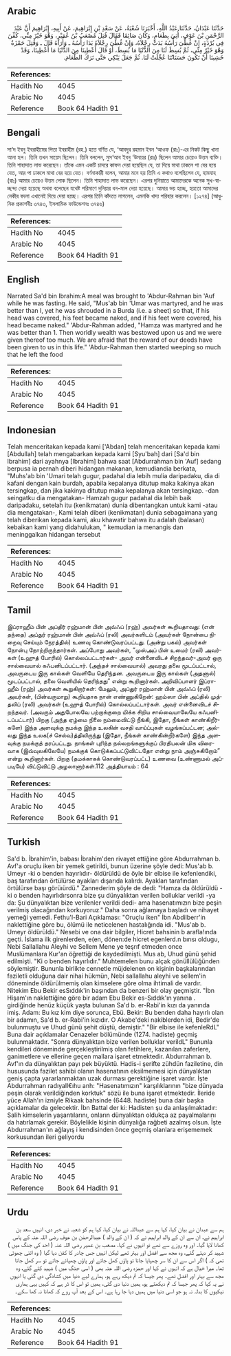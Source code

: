 ## Arabic


<div dir="rtl" lang="ar" style={{fontSize:'larger',backgroundColor:'#f8f9fa',padding:20}}>
حَدَّثَنَا عَبْدَانُ، حَدَّثَنَا عَبْدُ اللَّهِ، أَخْبَرَنَا شُعْبَةُ، عَنْ سَعْدِ بْنِ إِبْرَاهِيمَ، عَنْ أَبِيهِ، إِبْرَاهِيمَ أَنَّ عَبْدَ الرَّحْمَنِ بْنَ عَوْفٍ، أُتِيَ بِطَعَامٍ، وَكَانَ صَائِمًا فَقَالَ قُتِلَ مُصْعَبُ بْنُ عُمَيْرٍ، وَهْوَ خَيْرٌ مِنِّي، كُفِّنَ فِي بُرْدَةٍ، إِنْ غُطِّيَ رَأْسُهُ بَدَتْ رِجْلاَهُ، وَإِنْ غُطِّيَ رِجْلاَهُ بَدَا رَأْسُهُ ـ وَأُرَاهُ قَالَ ـ وَقُتِلَ حَمْزَةُ وَهْوَ خَيْرٌ مِنِّي، ثُمَّ بُسِطَ لَنَا مِنَ الدُّنْيَا مَا بُسِطَ، أَوْ قَالَ أُعْطِينَا مِنَ الدُّنْيَا مَا أُعْطِينَا، وَقَدْ خَشِينَا أَنْ تَكُونَ حَسَنَاتُنَا عُجِّلَتْ لَنَا‏.‏ ثُمَّ جَعَلَ يَبْكِي حَتَّى تَرَكَ الطَّعَامَ‏.‏
</div>
<div style={{backgroundColor:'#f8f9fa',padding:20, marginBottom: 10}}><table> <thead> <tr> <th>References:</th> <th></th> </tr> </thead> <tbody><tr><td>Hadith No</td><td>4045</td></tr><tr><td>Arabic No</td><td>4045</td></tr><tr><td>Reference</td><td>Book 64 Hadith 91</td></tr></tbody></table></div>

## Bengali


<div dir="ltr" lang="bn" style={{fontSize:'larger',backgroundColor:'#f8f9fa',padding:20}}>
সা‘দ ইবনু ইবরাহীমের পিতা ইবরাহীম (রহ.) হতে বর্ণিত যে, ‘আবদুর রহমান ইবন ‘আওফ (রাঃ)-এর নিকট কিছু খানা আনা হল। তিনি তখন সায়েম ছিলেন। তিনি বললেন, মুস‘আব ইবনু ‘উমায়র (রাঃ) ছিলেন আমার চেয়েও উত্তম ব্যক্তি। তিনি শাহাদাত লাভ করেছেন। তাঁকে এমন একটি চাদরে কাফন দেয়া হয়েছিল যে, তা দিয়ে মাথা ঢাকলে পা বের হয়ে যেত, আর পা ঢাকলে মাথা বের হয়ে যেত। বর্ণনাকারী বলেন, আমার মনে হয় তিনি এ কথাও বলেছিলেন যে, হামযাহ (রাঃ) আমার চেয়েও উত্তম লোক ছিলেন। তিনি শাহাদাত লাভ করেছেন। এরপর দুনিয়াতে আমাদেরকে অনেক সুখ-স্বাচ্ছন্দ্য দেয়া হয়েছে অথবা বলেছেন যথেষ্ট পরিমাণে দুনিয়ার ধন-মাল দেয়া হয়েছে। আমার ভয় হচ্ছে, হয়তো আমাদের নেকীর বদলা এখানেই দিয়ে দেয়া হচ্ছে। এরপর তিনি কাঁদতে লাগলেন, এমনকি খাদ্য পরিহার করলেন। [১২৭৪] (আধুনিক প্রকাশনীঃ ৩৭৪৩, ইসলামিক ফাউন্ডেশনঃ ৩৭৪৬)
</div>
<div style={{backgroundColor:'#f8f9fa',padding:20, marginBottom: 10}}><table> <thead> <tr> <th>References:</th> <th></th> </tr> </thead> <tbody><tr><td>Hadith No</td><td>4045</td></tr><tr><td>Arabic No</td><td>4045</td></tr><tr><td>Reference</td><td>Book 64 Hadith 91</td></tr></tbody></table></div>

## English


<div dir="ltr" lang="en" style={{fontSize:'larger',backgroundColor:'#f8f9fa',padding:20}}>
Narrated Sa'd bin Ibrahim:A meal was brought to 'Abdur-Rahman bin 'Auf while he was fasting. He said, "Mus'ab bin 'Umar was martyred, and he was better than I, yet he was shrouded in a Burda (i.e. a sheet) so that, if his head was covered, his feet became naked, and if his feet were covered, his head became naked." 'Abdur-Rahman added, "Hamza was martyred and he was better than 1. Then worldly wealth was bestowed upon us and we were given thereof too much. We are afraid that the reward of our deeds have been given to us in this life." 'Abdur-Rahman then started weeping so much that he left the food
</div>
<div style={{backgroundColor:'#f8f9fa',padding:20, marginBottom: 10}}><table> <thead> <tr> <th>References:</th> <th></th> </tr> </thead> <tbody><tr><td>Hadith No</td><td>4045</td></tr><tr><td>Arabic No</td><td>4045</td></tr><tr><td>Reference</td><td>Book 64 Hadith 91</td></tr></tbody></table></div>

## Indonesian


<div dir="ltr" lang="id" style={{fontSize:'larger',backgroundColor:'#f8f9fa',padding:20}}>
Telah menceritakan kepada kami ['Abdan] telah menceritakan kepada kami [Abdullah] telah mengabarkan kepada kami [Syu'bah] dari [Sa'd bin Ibrahim] dari ayahnya [Ibrahim] bahwa saat [Abdurrahman bin 'Auf] sedang berpusa ia pernah diberi hidangan makanan, kemudiandia berkata, "Muhs'ab bin 'Umari telah gugur, padahal dia lebih mulia daripadaku, dia di kafani dengan kain burdah, apabila kepalanya ditutup maka kakinya akan tersingkap, dan jika kakinya ditutup maka kepalanya akan tersingkap. -dan seingatku dia mengatakan- Hamzah gugur padahal dia lebih baik daripadaku, setelah itu (kenikmatan) dunia dibentangkan untuk kami -atau dia mengatakan-, Kami telah diberi (kenikmatan) dunia sebagaimana yang telah diberikan kepada kami, aku khawatir bahwa itu adalah (balasan) kebaikan kami yang didahulukan, " kemudian ia menangis dan meninggalkan hidangan tersebut
</div>
<div style={{backgroundColor:'#f8f9fa',padding:20, marginBottom: 10}}><table> <thead> <tr> <th>References:</th> <th></th> </tr> </thead> <tbody><tr><td>Hadith No</td><td>4045</td></tr><tr><td>Arabic No</td><td>4045</td></tr><tr><td>Reference</td><td>Book 64 Hadith 91</td></tr></tbody></table></div>

## Tamil


<div dir="ltr" lang="ta" style={{fontSize:'larger',backgroundColor:'#f8f9fa',padding:20}}>
இப்ராஹீம் பின் அப்திர் ரஹ்மான் பின் அவ்ஃப் (ரஹ்) அவர்கள் கூறியதாவது: (என் தந்தை) அப்துர் ரஹ்மான் பின் அவ்ஃப் (ரலி) அவர்களிடம் (அவர்கள் நோன்பை நிறைவு செய்யும் நேரத்தில்) உணவு கொண்டுவரப்பட்டது. (அன்று பகல்) அவர்கள் நோன்பு நோற்றிருந்தார்கள். அப்போது அவர்கள், “முஸ்அப் பின் உமைர் (ரலி) அவர்கள் (உஹுத் போரில்) கொல்லப்பட்டார்கள்- அவர் என்னைவிடச் சிறந்தவர்-அவர் ஒரு சால்வையால் கஃபனிடப்பட்டார். (அந்தச் சால்வையால்) அவரது தலை மூடப்பட்டால், அவருடைய இரு கால்கள் வெளியே தெரிந்தன. அவருடைய இரு கால்கள் (அதனால்) மூடப்பட்டால், தலை வெளியில் தெரிந்தது” என்று கூறினார்கள். அறிவிப்பாளர் இப்ராஹீம் (ரஹ்) அவர்கள் கூறுகிறார்கள்: மேலும், அப்துர் ரஹ்மான் பின் அவ்ஃப் (ரலி) அவர்கள், (பின்வருமாறு) கூறியதாக நான் எண்ணுகிறேன்: ஹம்ஸா பின் அப்தில் முத்தலிப் (ரலி) அவர்கள் (உஹுத் போரில்) கொல்லப்பட்டார்கள். அவர் என்னைவிடச் சிறந்தவர். (அவரும் அதுபோலவே பற்றாக்குறை மிக்க சிறிய சால்வையாலேயே கஃபனிடப்பட்டார்) பிறகு (அந்த ஏழ்மை நிலை நம்மைவிட்டு நீங்கி, இதோ, நீங்கள் காண்கிறீர்களே) இந்த அளவுக்கு நமக்கு இந்த உலகின் வசதி வாய்ப்புகள் வழங்கப்பட்டன; அல்லது இந்த உலக(ச் செல்வ)த்திலிருந்து (இதோ, நீங்கள் காண்கின்றீர்களே) இந்த அளவுக்கு நமக்குத் தரப்பட்டது. நாங்கள் புரிந்த நல்லறங்களுக்குப் பிரதிபலன் மிக விரைவாக (இவ்வுலகிலேயே) நமக்குக் கொடுக்கப்பட்டுவிட்டதோ என்று நாம் அஞ்சுகிறோம்” என்று கூறினார்கள். பிறகு (தமக்காகக் கொண்டுவரப்பட்ட) உணவை (உண்ணாமல் அப்படியே) விட்டுவிட்டு அழலானார்கள்.112 அத்தியாயம் : 64
</div>
<div style={{backgroundColor:'#f8f9fa',padding:20, marginBottom: 10}}><table> <thead> <tr> <th>References:</th> <th></th> </tr> </thead> <tbody><tr><td>Hadith No</td><td>4045</td></tr><tr><td>Arabic No</td><td>4045</td></tr><tr><td>Reference</td><td>Book 64 Hadith 91</td></tr></tbody></table></div>

## Turkish


<div dir="ltr" lang="tr" style={{fontSize:'larger',backgroundColor:'#f8f9fa',padding:20}}>
Sa'd b. İbrahim'in, babası İbrahim'den rivayet ettiğine göre Abdurrahman b. Avf'a oruçlu iken bir yemek getirildi, bunun üzerine şöyle dedi: Mus'ab b. Umeyr -ki o benden hayırlıdır- öldürüldü de öyle bir elbise ile kefenlendiki, baş tarafından örtülürse ayakları dışarıda kalırdı. Ayakları tarafından örtülürse başı görüıürdü." Zannederim şöyle de dedi: "Hamza da öldürüldü -ki o benden hayırlıdırsonra bize şu dünyalıktan verilen bolluklar verildi -ya da: Şu dünyalıktan bize verilenler verildi dedi- ama hasenatımızın bize peşin verilmiş olacağından korkuyoruz." Daha sonra ağlamaya başladı ve nihayet yemeği yemedi. Fethu'l-Bari Açıklaması: "Oruçlu iken" İbn Abdilberr'in naklettiğine göre bu, ölümü ile neticelenen hastalığında idi. "Mus'ab b. Umeyr öldürüldü." Nesebi ve ona dair bilgiler, Hicret bahsinin b arafla!ında geçti. İslama ilk girenlerden, e(en, dönen:de hicret egenlerd.n bırısı oldugu, Nebi Sallallahu Aleyhi ve Sellem Mene ye teşrıf etmeden once Muslümanlara Kur'an öğrettiği de kaydedilmişti. Mus ab, Uhud günü şehid edilmişti. "Ki o benden hayırlıdır." Muhtemelen bunu alçak gönüllülüğünden söylemiştir. Bununla birlikte cennetle müjdelenen on kişinin başkalarından faziletli olduğuna dair nihai hükmün, Nebi sallallahu aleyhi ve sellem'in döneminde öldürülmemiş olan kimselere göre olma ihtimali de vardır. Nitekim Ebu Bekir esSıddık'in başından da benzeri bir olay geçmiştir. "İbn Hişam'ın naklettiğine göre bir adam Ebu Bekir es-Sıddık'ın yanına . girdiğinde henüz küçük yaşta bulunan Sa'd b. er-Rabi'in kızı da yanında imiş. Adam: Bu kız kim diye sorunca, Ebü. Bekir: Bu benden daha hayırlı olan bir adamın, Sa'd b. er-Rabi'in kızıdır. O Akabe'deki nakiblerden idi, Bedir'de bulunmuştu ve Uhud günü şehit düştü, demiştir." "Bir elbise ile kefenleRdL" Buna dair açıklamalar Cenazeler bölümünde (1274. hadiste) geçmiş bulunmaktadır. "Sonra dünyalıktan bize verilen bolluklar verildL" Bununla kendileri döneminde gerçekleştirilmiş olan fetihlere, kazanılan zaferlere, ganimetlere ve ellerine geçen mallara işaret etmektedir. Abdurrahman b. Avf'ın da dünyalıktan payı pek büyüktü. Hadis-i şerifte zühdün faziletine, din hususunda fazilet sahibi olanın hasenatının eksilmemesi için dünyalıktan geniş çapta yararlanmaktan uzak durması gerektiğine işaret vardır. İşte Abdurrahman radıyall€ıhu anh: "Hasenatımızın" karşılıklarının "bize dünyada peşin olarak verildiğinden korktuk" sözü ile buna işaret etmektedir. İleride yüce Allah'ın izniyle Rikaak bahsinde (6448. hadiste) buna dair başka açıklamalar da gelecektir. İbn Battal der ki: Hadisten şu da anlaşılmaktadır: Salih kimselerin yaşantılarını, onların dünyalıktan oldukça az payalmalarını da hatırlamak gerekir. Böylelikle kişinin dünyalığa rağbeti azalmış olsun. İşte Abdurrahman'ın ağlayış i kendisinden önce geçmiş olanlara erişememek korkusundan ileri geliyordu
</div>
<div style={{backgroundColor:'#f8f9fa',padding:20, marginBottom: 10}}><table> <thead> <tr> <th>References:</th> <th></th> </tr> </thead> <tbody><tr><td>Hadith No</td><td>4045</td></tr><tr><td>Arabic No</td><td>4045</td></tr><tr><td>Reference</td><td>Book 64 Hadith 91</td></tr></tbody></table></div>

## Urdu


<div dir="rtl" lang="ur" style={{fontSize:'larger',backgroundColor:'#f8f9fa',padding:20}}>
ہم سے عبدان نے بیان کیا، کہا ہم سے عبداللہ نے بیان کیا، کہا ہم کو شعبہ نے خبر دی، انہیں سعد بن ابراہیم نے، ان سے ان کے والد ابراہیم نے کہ ( ان کے والد ) عبدالرحمٰن بن عوف رضی اللہ عنہ کے پاس کھانا لایا گیا۔ اور وہ روزے سے تھے تو انہوں نے کہا، مصعب بن عمیر رضی اللہ عنہ ( احد کی جنگ میں ) شہید کر دیئے گئے، وہ مجھ سے افضل اور بہتر تھے لیکن انہیں جس چادر کا کفن دیا گیا ( وہ اتنی چھوٹی تھی کہ ) اگر اس سے ان کا سر چھپایا جاتا تو پاؤں کھل جاتے اور پاؤں چھپائے جاتے تو سر کھل جاتا تھا۔ میرا خیال ہے کہ انہوں نے کہا اور حمزہ رضی اللہ عنہ بھی ( اسی جنگ میں ) شہید کئے گئے، وہ مجھ سے بہتر اور افضل تھے۔ پھر جیسا کہ تم دیکھ رہے ہو، ہمارے لیے دنیا میں کشادگی دی گئی یا انہوں نے یہ کہا کہ پھر جیسا کہ تم دیکھتے ہو، ہمیں دنیا دی گئی، ہمیں تو اس کا ڈر ہے کہ کہیں یہی ہماری نیکیوں کا بدلہ نہ ہو جو اسی دنیا میں ہمیں دیا جا رہا ہے۔ اس کے بعد آپ روے کہ کھانا نہ کھا سکے۔
</div>
<div style={{backgroundColor:'#f8f9fa',padding:20, marginBottom: 10}}><table> <thead> <tr> <th>References:</th> <th></th> </tr> </thead> <tbody><tr><td>Hadith No</td><td>4045</td></tr><tr><td>Arabic No</td><td>4045</td></tr><tr><td>Reference</td><td>Book 64 Hadith 91</td></tr></tbody></table></div>